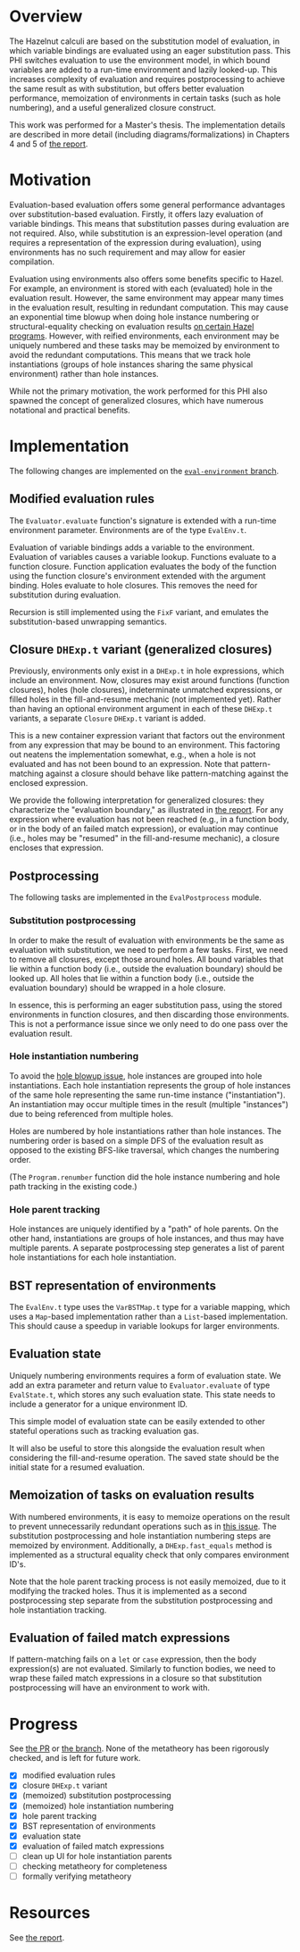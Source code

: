# Overview

The Hazelnut calculi are based on the substitution model of evaluation, in which variable bindings are evaluated using an eager substitution pass. This PHI switches evaluation to use the environment model, in which bound variables are added to a run-time environment and lazily looked-up. This increases complexity of evaluation and requires postprocessing to achieve the same result as with substitution, but offers better evaluation performance, memoization of environments in certain tasks (such as hole numbering), and a useful generalized closure construct.

This work was performed for a Master's thesis. The implementation details are described in more detail (including diagrams/formalizations) in Chapters 4 and 5 of [the report][report].

# Motivation

Evaluation-based evaluation offers some general performance advantages over substitution-based evaluation. Firstly, it offers lazy evaluation of variable bindings. This means that substitution passes during evaluation are not required. Also, while substitution is an expression-level operation (and requires a representation of the expression during evaluation), using environments has no such requirement and may allow for easier compilation.

Evaluation using environments also offers some benefits specific to Hazel. For example, an environment is stored with each (evaluated) hole in the evaluation result. However, the same environment may appear many times in the evaluation result, resulting in redundant computation. This may cause an exponential time blowup when doing hole instance numbering or structural-equality checking on evaluation results [on certain Hazel programs][hole-blowup-issue]. However, with reified environments, each environment may be uniquely numbered and these tasks may be memoized by environment to avoid the redundant computations. This means that we track hole instantiations (groups of hole instances sharing the same physical environment) rather than hole instances.

While not the primary motivation, the work performed for this PHI also spawned the concept of generalized closures, which have numerous notational and practical benefits.

# Implementation

The following changes are implemented on the [`eval-environment` branch][eval-environment-branch].

## Modified evaluation rules

The `Evaluator.evaluate` function's signature is extended with a run-time environment parameter. Environments are of the type `EvalEnv.t`.

Evaluation of variable bindings adds a variable to the environment. Evaluation of variables causes a variable lookup. Functions evaluate to a function closure. Function application evaluates the body of the function using the function closure's environment extended with the argument binding. Holes evaluate to hole closures. This removes the need for substitution during evaluation.

Recursion is still implemented using the `FixF` variant, and emulates the substitution-based unwrapping semantics.

## Closure `DHExp.t` variant (generalized closures)

Previously, environments only exist in a `DHExp.t` in hole expressions, which include an environment. Now, closures may exist around functions (function closures), holes (hole closures), indeterminate unmatched expressions, or filled holes in the fill-and-resume mechanic (not implemented yet). Rather than having an optional environment argument in each of these `DHExp.t` variants, a separate `Closure` `DHExp.t` variant is added.

This is a new container expression variant that factors out the environment from any expression that may be bound to an environment. This factoring out neatens the implementation somewhat, e.g., when a hole is not evaluated and has not been bound to an expression. Note that pattern-matching against a closure should behave like pattern-matching against the enclosed expression.

We provide the following interpretation for generalized closures: they characterize the "evaluation boundary," as illustrated in [the report][report]. For any expression where evaluation has not been reached (e.g., in a function body, or in the body of an failed match expression), or evaluation may continue (i.e., holes may be "resumed" in the fill-and-resume mechanic), a closure encloses that expression.

## Postprocessing

The following tasks are implemented in the `EvalPostprocess` module.

### Substitution postprocessing

In order to make the result of evaluation with environments be the same as evaluation with substitution, we need to perform a few tasks. First, we need to remove all closures, except those around holes. All bound variables that lie within a function body (i.e., outside the evaluation boundary) should be looked up. All holes that lie within a function body (i.e., outside the evaluation boundary) should be wrapped in a hole closure.

In essence, this is performing an eager substitution pass, using the stored environments in function closures, and then discarding those environments. This is not a performance issue since we only need to do one pass over the evaluation result.

### Hole instantiation numbering

To avoid the [hole blowup issue][hole-blowup-issue], hole instances are grouped into hole instantiations. Each hole instantiation represents the group of hole instances of the same hole representing the same run-time instance ("instantiation"). An instantiation may occur multiple times in the result (multiple "instances") due to being referenced from multiple holes.

Holes are numbered by hole instantiations rather than hole instances. The numbering order is based on a simple DFS of the evaluation result as opposed to the existing BFS-like traversal, which changes the numbering order.

(The `Program.renumber` function did the hole instance numbering and hole path tracking in the existing code.)

### Hole parent tracking

Hole instances are uniquely identified by a "path" of hole parents. On the other hand, instantiations are groups of hole instances, and thus may have multiple parents. A separate postprocessing step generates a list of parent hole instantiations for each hole instantiation.

## BST representation of environments

The `EvalEnv.t` type uses the `VarBSTMap.t` type for a variable mapping, which uses a `Map`-based implementation rather than a `List`-based implementation. This should cause a speedup in variable lookups for larger environments.

## Evaluation state

Uniquely numbering environments requires a form of evaluation state. We add an extra parameter and return value to `Evaluator.evaluate` of type `EvalState.t`, which stores any such evaluation state. This state needs to include a generator for a unique environment ID.

This simple model of evaluation state can be easily extended to other stateful operations such as tracking evaluation gas.

It will also be useful to store this alongside the evaluation result when considering the fill-and-resume operation. The saved state should be the initial state for a resumed evaluation.

## Memoization of tasks on evaluation results

With numbered environments, it is easy to memoize operations on the result to prevent unnecessarily redundant operations such as in [this issue][hole-blowup-issue]. The substitution postprocessing and hole instantiation numbering steps are memoized by environment. Additionally, a `DHExp.fast_equals` method is implemented as a structural equality check that only compares environment ID's.

Note that the hole parent tracking process is not easily memoized, due to it modifying the tracked holes. Thus it is implemented as a second postprocessing step separate from the substitution postprocessing and hole instantiation tracking.

## Evaluation of failed match expressions

If pattern-matching fails on a `let` or `case` expression, then the body expression(s) are not evaluated. Similarly to function bodies, we need to wrap these failed match expressions in a closure so that substitution postprocessing will have an environment to work with.

# Progress

See [the PR][eval-environment-pr] or [the branch][eval-environment-branch]. None of the metatheory has been rigorously checked, and is left for future work.

- [X] modified evaluation rules
- [X] closure `DHExp.t` variant
- [X] (memoized) substitution postprocessing
- [X] (memoized) hole instantiation numbering
- [X] hole parent tracking
- [X] BST representation of environments
- [X] evaluation state
- [X] evaluation of failed match expressions
- [ ] clean up UI for hole instantiation parents
- [ ] checking metatheory for completeness
- [ ] formally verifying metatheory

# Resources

See [the report][report].

[hole-blowup-issue]: https://github.com/hazelgrove/hazel/issues/536
[report]: ./assets/eval-environment-report.pdf
[eval-environment-branch]: https://github.com/hazelgrove/hazel/tree/eval-environment
[eval-environment-pr]: https://github.com/hazelgrove/hazel/pull/586
